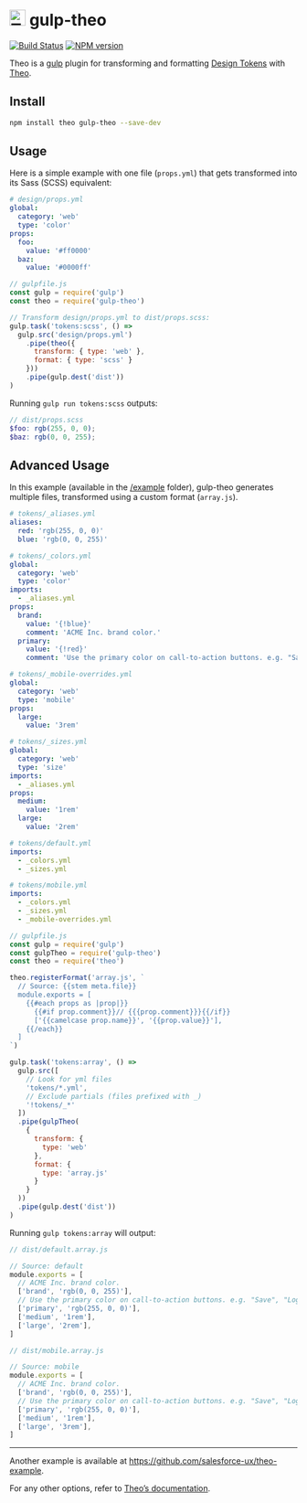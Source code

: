 # <img src="https://raw.githubusercontent.com/salesforce-ux/theo/master/assets/theo.png" alt="Theo logo" width="28" /> gulp-theo

[![Build Status][travis-image]][travis-url]
[![NPM version][npm-image]][npm-url]

Theo is a [gulp](http://gulpjs.com) plugin for
transforming and formatting [Design Tokens](https://npmjs.org/package/theo/#overview)
with [Theo](https://npmjs.org/package/theo).

## Install

```sh
npm install theo gulp-theo --save-dev
```

## Usage

Here is a simple example with one file (`props.yml`)
that gets transformed into its Sass (SCSS) equivalent:

```yml
# design/props.yml
global:
  category: 'web'
  type: 'color'
props:
  foo:
    value: '#ff0000'
  baz:
    value: '#0000ff'
```

```js
// gulpfile.js
const gulp = require('gulp')
const theo = require('gulp-theo')

// Transform design/props.yml to dist/props.scss:
gulp.task('tokens:scss', () =>
  gulp.src('design/props.yml')
    .pipe(theo({
      transform: { type: 'web' },
      format: { type: 'scss' }
    }))
    .pipe(gulp.dest('dist'))
)
```

Running `gulp run tokens:scss` outputs:

```scss
// dist/props.scss
$foo: rgb(255, 0, 0);
$baz: rgb(0, 0, 255);
```

## Advanced Usage

In this example (available in the [/example](https://github.com/salesforce-ux/gulp-theo/tree/master/example) folder), gulp-theo generates multiple files, transformed using a custom format (`array.js`).

```yml
# tokens/_aliases.yml
aliases:
  red: 'rgb(255, 0, 0)'
  blue: 'rgb(0, 0, 255)'
```

```yml
# tokens/_colors.yml
global:
  category: 'web'
  type: 'color'
imports:
  - _aliases.yml
props:
  brand:
    value: '{!blue}'
    comment: 'ACME Inc. brand color.'
  primary:
    value: '{!red}'
    comment: 'Use the primary color on call-to-action buttons. e.g. "Save", "Log In"…'
```

```yml
# tokens/_mobile-overrides.yml
global:
  category: 'web'
  type: 'mobile'
props:
  large:
    value: '3rem'
```

```yml
# tokens/_sizes.yml
global:
  category: 'web'
  type: 'size'
imports:
  - _aliases.yml
props:
  medium:
    value: '1rem'
  large:
    value: '2rem'
```

```yml
# tokens/default.yml
imports:
  - _colors.yml
  - _sizes.yml
```

```yml
# tokens/mobile.yml
imports:
  - _colors.yml
  - _sizes.yml
  - _mobile-overrides.yml
```

```js
// gulpfile.js
const gulp = require('gulp')
const gulpTheo = require('gulp-theo')
const theo = require('theo')

theo.registerFormat('array.js', `
  // Source: {{stem meta.file}}
  module.exports = [
    {{#each props as |prop|}}
      {{#if prop.comment}}// {{{prop.comment}}}{{/if}}
      ['{{camelcase prop.name}}', '{{prop.value}}'],
    {{/each}}
  ]
`)

gulp.task('tokens:array', () =>
  gulp.src([
    // Look for yml files
    'tokens/*.yml',
    // Exclude partials (files prefixed with _)
    '!tokens/_*'
  ])
  .pipe(gulpTheo(
    {
      transform: {
        type: 'web'
      },
      format: {
        type: 'array.js'
      }
    }
  ))
  .pipe(gulp.dest('dist'))
)

```

Running `gulp tokens:array` will output:

```js
// dist/default.array.js

// Source: default
module.exports = [
  // ACME Inc. brand color.
  ['brand', 'rgb(0, 0, 255)'],
  // Use the primary color on call-to-action buttons. e.g. "Save", "Log In"…
  ['primary', 'rgb(255, 0, 0)'],
  ['medium', '1rem'],  
  ['large', '2rem'],
]
```

```js
// dist/mobile.array.js

// Source: mobile
module.exports = [
  // ACME Inc. brand color.
  ['brand', 'rgb(0, 0, 255)'],
  // Use the primary color on call-to-action buttons. e.g. "Save", "Log In"…
  ['primary', 'rgb(255, 0, 0)'],
  ['medium', '1rem'],  
  ['large', '3rem'],
]
```

----

Another example is available at <https://github.com/salesforce-ux/theo-example>.

For any other options, refer to [Theo’s documentation](https://travis-ci.org/salesforce-ux/gulp-theo).

[npm-url]: https://npmjs.org/package/gulp-theo
[npm-image]: http://img.shields.io/npm/v/gulp-theo.svg

[travis-url]: https://travis-ci.org/salesforce-ux/gulp-theo
[travis-image]: http://img.shields.io/travis/salesforce-ux/gulp-theo.svg
